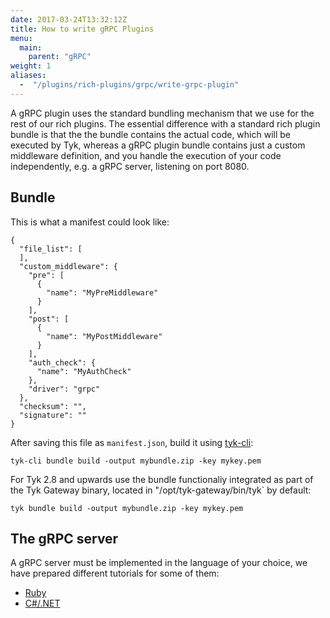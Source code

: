 ```yaml
---
date: 2017-03-24T13:32:12Z
title: How to write gRPC Plugins
menu:
  main:
    parent: "gRPC"
weight: 1 
aliases: 
  -  "/plugins/rich-plugins/grpc/write-grpc-plugin"
---
```


A gRPC plugin uses the standard bundling mechanism that we use for the rest of our rich plugins. The essential difference with a standard rich plugin bundle is that the the bundle contains the actual code, which will be executed by Tyk, whereas a gRPC plugin bundle contains just a custom middleware definition, and you handle the execution of your code independently, e.g. a gRPC server, listening on port 8080.

## <a name="bundle"></a> Bundle

This is what a manifest could look like:

```{.copyWrapper}
{
  "file_list": [
  ],
  "custom_middleware": {
    "pre": [
      {
        "name": "MyPreMiddleware"
      }
    ],
    "post": [
      {
        "name": "MyPostMiddleware"
      }
    ],
    "auth_check": {
      "name": "MyAuthCheck"
    },
    "driver": "grpc"
  },
  "checksum": "",
  "signature": ""
}
```

After saving this file as `manifest.json`, build it using [tyk-cli](https://github.com/TykTechnologies/tyk-cli):

```{.copyWrapper}
tyk-cli bundle build -output mybundle.zip -key mykey.pem
```

For Tyk 2.8 and upwards use the bundle functionaliy integrated as part of the Tyk Gateway binary, located in "/opt/tyk-gateway/bin/tyk` by default:
```{.copyWrapper}
tyk bundle build -output mybundle.zip -key mykey.pem
```

## <a name="server"></a> The gRPC server

A gRPC server must be implemented in the language of your choice, we have prepared different tutorials for some of them:

*   [Ruby](https://github.com/TykTechnologies/tyk-plugin-demo-ruby)
*   [C#/.NET](https://github.com/TykTechnologies/tyk-plugin-demo-dotnet)